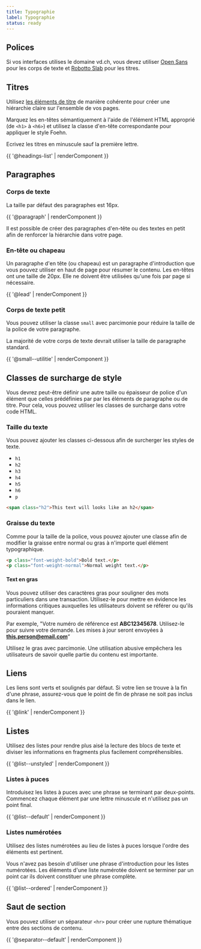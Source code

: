 ```yaml
---
title: Typographie
label: Typographie
status: ready
---
```


## Polices

Si vos interfaces utilises le domaine vd.ch, vous devez utiliser [Open
Sans](https://fonts.google.com/specimen/Open+Sans) pour les corps de texte et
[Robotto Slab](https://fonts.google.com/specimen/Roboto+Slab) pour les titres.

## Titres

Utilisez [les éléments de
titre](https://developer.mozilla.org/fr/docs/Web/HTML/Element/Heading_Elements)
de manière cohérente pour créer une hiérarchie claire sur l'ensemble de vos
pages.

Marquez les en-têtes sémantiquement à l'aide de l'élément HTML approprié (de
`<h1>` à `<h6>`) et utilisez la classe d'en-tête correspondante pour appliquer
le style Foehn.

Ecrivez les titres en minuscule sauf la première lettre.

{{ '@headings-list' | renderComponent }}

## Paragraphes

### Corps de texte

La taille par défaut des paragraphes est 16px.

{{ '@paragraph' | renderComponent }}

Il est possible de créer des paragraphes d'en-tête ou des textes en petit afin
de renforcer la hiérarchie dans votre page.

### En-tête ou chapeau

Un paragraphe d'en tête (ou chapeau) est un paragraphe d'introduction que vous pouvez utiliser
en haut de page pour résumer le contenu. Les en-têtes ont une taille de 20px.
Elle ne doivent être utilisées qu'une fois par page si nécessaire.

{{ '@lead' | renderComponent }}

### Corps de texte petit

Vous pouvez utiliser la classe `small` avec parcimonie pour réduire la taille de
la police de votre paragraphe.

La majorité de votre corps de texte devrait utiliser la taille de paragraphe
standard.

{{ '@small--utilitie' | renderComponent }}

## Classes de surcharge de style

Vous devrez peut-être définir une autre taille ou épaisseur de police d'un
élément que celles prédéfinies par par les éléments de paragraphe ou de titre.
Pour cela, vous pouvez utiliser les classes de surcharge dans votre code HTML.

### Taille du texte

Vous pouvez ajouter les classes ci-dessous afin de surcherger les styles de
texte.
- `h1`
- `h2`
- `h3`
- `h4`
- `h5`
- `h6`
- `p`

```html
<span class="h2">This text will looks like an h2</span>
```

### Graisse du texte

Comme pour la taille de la police, vous pouvez ajouter une classe afin de
modifier la graisse entre normal ou gras à n'importe quel élément typographique.

```html
<p class="font-weight-bold">Bold text.</p>
<p class="font-weight-normal">Normal weight text.</p>
```

#### Text en gras

Vous pouvez utiliser des caractères gras pour souligner des mots particuliers
dans une transaction. Utilisez-le pour mettre en évidence les informations
critiques auxquelles les utilisateurs doivent se référer ou qu'ils pouraient
manquer.

Par exemple, "Votre numéro de référence est **ABC12345678**. Utilisez-le pour
suivre votre demande. Les mises à jour seront envoyées à
**this.person@email.com**“

Utilisez le gras avec parcimonie. Une utilisation abusive empêchera les
utilisateurs de savoir quelle partie du contenu est importante.

## Liens

Les liens sont verts et soulignés par défaut. Si votre lien se trouve à la fin
d'une phrase, assurez-vous que le point de fin de phrase ne soit pas inclus dans
le lien.

{{ '@link' | renderComponent }}

## Listes

Utilisez des listes pour rendre plus aisé la lecture des blocs de texte et diviser les
informations en fragments plus facilement compréhensibles.

{{ '@list--unstyled' | renderComponent }}

### Listes à puces

Introduisez les listes à puces avec une phrase se terminant par deux-points.
Commencez chaque élément par une lettre minuscule et n'utilisez pas
un point final.

{{ '@list--default' | renderComponent }}

### Listes numérotées

Utilisez des listes numérotées au lieu de listes à puces lorsque l'ordre des
éléments est pertinent.

Vous n'avez pas besoin d'utiliser une phrase d'introduction pour les listes
numérotées. Les éléments d'une liste numérotée doivent se terminer par un point
car ils doivent constituer une phrase complète.

{{ '@list--ordered' | renderComponent }}

## Saut de section

Vous pouvez utiliser un séparateur `<hr>` pour
créer une rupture thématique entre des sections de contenu. 

{{ '@separator--default' | renderComponent }}

